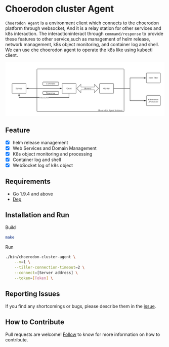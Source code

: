 # Choerodon cluster Agent

`Choerodon Agent` is a environment client which connects to the choerodon platform through websocket, And it is a relay station for other services and k8s interaction. The interactioninteract through `command/response` to provide these features to other service,such as management of helm release, network management, k8s object monitoring, and container log and shell. We can use che choerodon agent to operate the k8s like using kubectl client.

![](image/design.png)

## Feature

- [x] helm release management
- [x] Web Services and Domain Management
- [x] K8s object monitoring and processing
- [x] Container log and shell
- [x] WebSocket log of k8s object

## Requirements

- Go 1.9.4 and above
- [Dep](https://github.com/golang/dep)

## Installation and Run

Build

```bash
make
```

Run

```bash
./bin/choerodon-cluster-agent \
    --v=1 \
    --tiller-connection-timeout=2 \
    --connect=[Server address] \
    --token=[Token] \
```

## Reporting Issues
If you find any shortcomings or bugs, please describe them in the [issue](https://github.com/choerodon/choerodon/issues/new?template=issue_template.md).

## How to Contribute
Pull requests are welcome! [Follow](https://github.com/choerodon/choerodon/blob/master/CONTRIBUTING.md) to know for more information on how to contribute.
